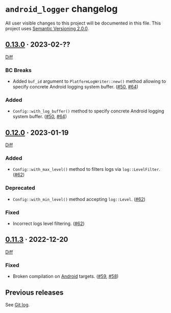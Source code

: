 `android_logger` changelog
==========================

All user visible changes to this project will be documented in this file. This project uses [Semantic Versioning 2.0.0].




## [0.13.0] · 2023-02-??
[0.13.0]: /../../tree/v0.13.0

[Diff](/../../compare/v0.12.0...v0.13.0)

### BC Breaks

- Added `buf_id` argument to `PlatformLogWriter::new()` method allowing to specify concrete Android logging system buffer. ([#50], [#64])

### Added

- `Config::with_log_buffer()` method to specify concrete Android logging system buffer. ([#50], [#64])

[#50]: /../../pull/50
[#64]: /../../pull/64




## [0.12.0] · 2023-01-19
[0.12.0]: /../../tree/v0.12.0

[Diff](/../../compare/v0.11.3...v0.12.0)

### Added

- `Config::with_max_level()` method to filters logs via `log::LevelFilter`. ([#62])

### Deprecated

- `Config::with_min_level()` method accepting `log::Level`. ([#62])

### Fixed

- Incorrect logs level filtering. ([#62])

[#62]: /../../pull/62




## [0.11.3] · 2022-12-20
[0.11.3]: /../../tree/v0.11.3

[Diff](/../../compare/38186ece1056d90b8f75fd2a5eb5c860e0a1704e...v0.11.3)

### Fixed 

- Broken compilation on [Android] targets. ([#59], [#58])

[#58]: /../../issues/58
[#59]: /../../pull/59




## Previous releases

See [Git log](/../../commits/master?after=1a5a07ec6742f0069acc2be223c1bb3b6a9d15f8+0).




[Android]: https://www.android.com
[Semantic Versioning 2.0.0]: https://semver.org
